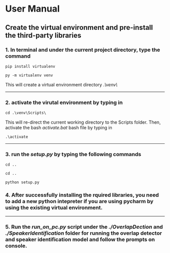 # User Manual

## Create the virtual environment and pre-install the  third-party libraries

### 1. In terminal and under the current project directory, type the command

```
pip install virtualenv
```
```
py -m virtualenv venv
```

This will create a virtual environment directory *.\venv\\*

----

### 2. activate the virutal environment by typing in
```
cd .\venv\Scripts\
```
This will re-direct the current working directory to the Scripts folder. Then, activate the bash *activate.bat* bash file by typing in
```
.\activate
```
---
### 3. run the *setup.py* by typing the following commands
```
cd ..
```
```
cd ..
```
```
python setup.py

```
### 4. After successfully installing the rquired libraries, you need to add a new python intepreter if you are using pycharm by using the existing virtual environment. 
---
### 5. Run the *run_on_pc.py* script under the *./OverlapDection* and *./SpeakerIdentification* folder for running the overlap detector and speaker identification model and follow the prompts on console.

